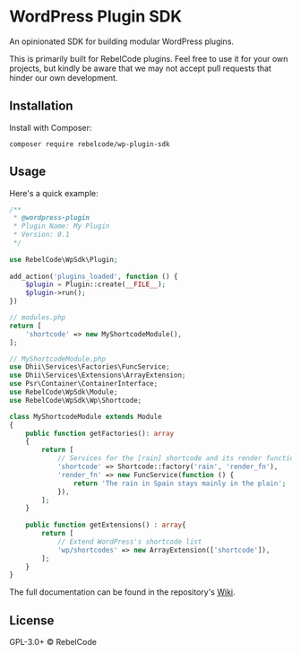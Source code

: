 # WordPress Plugin SDK

An opinionated SDK for building modular WordPress plugins.

This is primarily built for RebelCode plugins. Feel free to use it for your own projects, but kindly be aware that we
may not accept pull requests that hinder our own development.

## Installation

Install with Composer:

```
composer require rebelcode/wp-plugin-sdk
```

## Usage

Here's a quick example:

```php
/**   
 * @wordpress-plugin
 * Plugin Name: My Plugin
 * Version: 0.1
 */
 
use RebelCode\WpSdk\Plugin;
 
add_action('plugins_loaded', function () {
    $plugin = Plugin::create(__FILE__);
    $plugin->run();
})
```

```php
// modules.php
return [
    'shortcode' => new MyShortcodeModule(),
];
```

```php
// MyShortcodeModule.php
use Dhii\Services\Factories\FuncService;
use Dhii\Services\Extensions\ArrayExtension;
use Psr\Container\ContainerInterface;
use RebelCode\WpSdk\Module;
use RebelCode\WpSdk\Wp\Shortcode;

class MyShortcodeModule extends Module
{
    public function getFactories(): array
    {
        return [
            // Services for the [rain] shortcode and its render function
            'shortcode' => Shortcode::factory('rain', 'render_fn'),
            'render_fn' => new FuncService(function () {
                return 'The rain in Spain stays mainly in the plain';
            }),
        ];
    }
    
    public function getExtensions() : array{
        return [
            // Extend WordPress's shortcode list
            'wp/shortcodes' => new ArrayExtension(['shortcode']),
        ];
    }
}
```

The full documentation can be found in the repository's [Wiki].

## License

GPL-3.0+ © RebelCode

[Wiki]: https://github.com/rebelcode/wp-plugin-sdk/wiki
